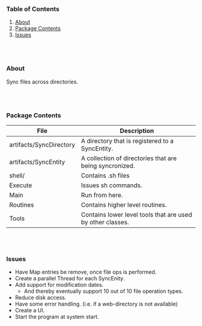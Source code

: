 ### Table of Contents
1. [About](#about)
4. [Package Contents](#package-contents)
5. [Issues](#issues)

<br>
<br>

### About <a name="about"></a> 
Sync files across directories.

<br>
<br>

### Package Contents <a name="package-contents"></a> 

| File         | Description |
|---------------|-------------|
| artifacts/SyncDirectory | A directory that is registered to a SyncEntity.|
| artifacts/SyncEntity | A collection of directories that are being syncronized.|
| shell/ | Contains .sh files |
| Execute       | Issues sh commands.|
| Main          | Run from here.|
| Routines      | Contains higher level routines.|
| Tools         | Contains lower level tools that are used by other classes.|

<br>
<br>

### Issues <a name="issues"></a> 

- Have Map entries be remove, once file ops is performed.
- Create a parallel Thread for each SyncEnity.
- Add support for modification dates. 
  - And thereby eventually support 10 out of 10 file operation types.
- Reduce disk access.
- Have some error handling. (i.e. if a web-directory is not available)
- Create a UI.
- Start the program at system start.
